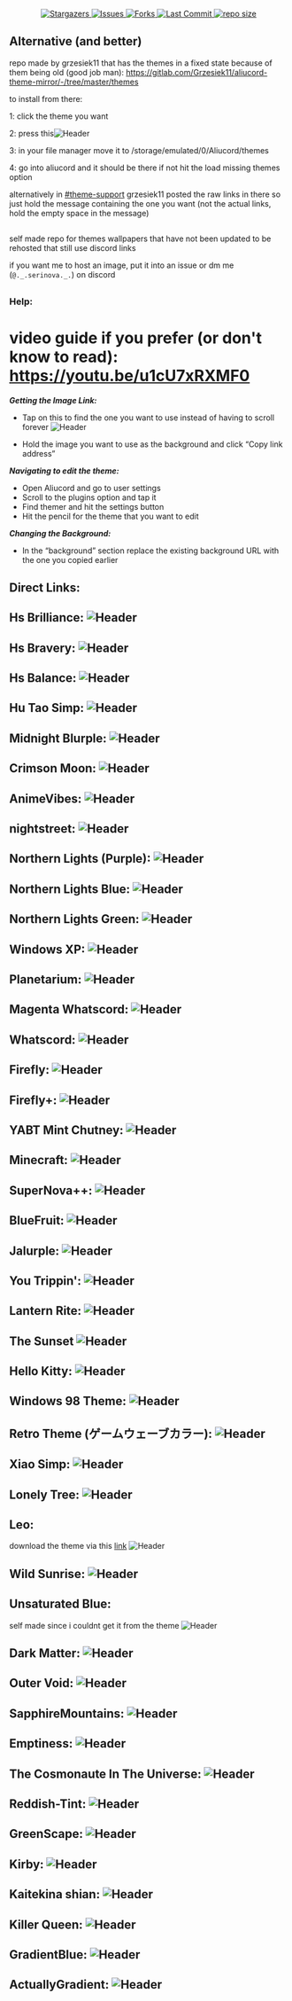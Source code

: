 <p align="center">
  <a href="https://github.com/OasisVee/wallpapers/stargazers">
    <img alt="Stargazers" src="https://img.shields.io/github/stars/OasisVee/wallpapers?style=for-the-badge&logo=starship&color=C9CBFF&logoColor=D9E0EE&labelColor=302D41">
  </a>
  <a href="https://github.com/OasisVee/wallpapers/issues">
    <img alt="Issues" src="https://img.shields.io/github/issues/OasisVee/wallpapers?style=for-the-badge&logo=gitbook&color=B5E8E0&logoColor=D9E0EE&labelColor=302D41">
  </a>
<a href="https://github.com/OasisVee/wallpapers/forks">
    <img alt="Forks" src="https://img.shields.io/github/forks/OasisVee/wallpapers?style=for-the-badge&logo=trailforks&color=602b6d&logoColor=D9E0EE&labelColor=302D41">
  </a>
  <a href="https://github.com/OasisVee/wallpapers/commits/main">
    <img alt="Last Commit" src="https://img.shields.io/github/last-commit/OasisVee/wallpapers?style=for-the-badge&logo=commitlint&color=82713f&logoColor=D9E0EE&labelColor=302D41">
  </a>
      <a href="https://github.com/OasisVee/wallpapers/commits/main">
    <img alt="repo size" src="https://img.shields.io/github/repo-size/OasisVee/wallpapers?style=for-the-badge&logo=commitlint&color=82713f&logoColor=D9E0EE&labelColor=302D41">
  </a>
</p>

## Alternative (and better)
repo made by grzesiek11 that has the themes in a fixed state because of them being old (good job man): https://gitlab.com/Grzesiek11/aliucord-theme-mirror/-/tree/master/themes

to install from there:

1: click the theme you want

2: press this![Header](https://github.com/user-attachments/assets/796763a1-3a2a-4db0-abcc-8021a617978d)

3: in your file manager move it to /storage/emulated/0/Aliucord/themes

4: go into aliucord and it should be there if not hit the load missing themes option

alternatively in [#theme-support](https://discord.com/channels/811255666990907402/875213883776847873/1298461548246863912) grzesiek11 posted the raw links in there so just hold the message containing the one you want (not the actual links, hold the empty space in the message)

##
self made repo for themes wallpapers that have not been updated to be rehosted that still use discord links

if you want me to host an image, put it into an issue or dm me (`@._.serinova._.`) on discord


##
### Help: 
# video guide if you prefer (or don't know to read): https://youtu.be/u1cU7xRXMF0
***Getting the Image Link:***

  - Tap on this to find the one you want to use instead of having to scroll forever ![Header](https://github.com/OasisVee/wallpapers/assets/131408227/6f7234ee-e1bd-41e8-a9f0-539d196345bf)

  - Hold the image you want to use as the background and click “Copy link address”

***Navigating to edit the theme:***

  - Open Aliucord and go to user settings
  - Scroll to the plugins option and tap it
  - Find themer and hit the settings button
  - Hit the pencil for the theme that you want to edit

***Changing the Background:***

  - In the “background” section replace the existing background URL with the one you copied earlier



## Direct Links:
## Hs Brilliance: ![Header](https://github.com/OasisVee/wallpapers/raw/main/131_Sem_Titulo_20231227171708.png)
## Hs Bravery: ![Header](https://github.com/OasisVee/wallpapers/raw/main/132_Sem_Titulo_20231227173648.png)
## Hs Balance: ![Header](https://github.com/OasisVee/wallpapers/raw/main/134_Sem_Titulo_20231227175514.png)
## Hu Tao Simp: ![Header](https://github.com/OasisVee/wallpapers/raw/main/1618529928174232542.jpg)
## Midnight Blurple: ![Header](https://github.com/OasisVee/wallpapers/raw/main/1686790639629.jpg)
## Crimson Moon: ![Header](https://github.com/OasisVee/wallpapers/raw/main/1686790640350.jpg)
## AnimeVibes: ![Header](https://github.com/OasisVee/wallpapers/raw/main/20211012_170839.gif)
## nightstreet: ![Header](https://github.com/OasisVee/wallpapers/raw/main/4d8d3dc80bace9161a30621ac7b43f87.jpg)
## Northern Lights (Purple): ![Header](https://github.com/OasisVee/wallpapers/raw/main/Livevapor1693596446341-2.gif)
## Northern Lights Blue: ![Header](https://github.com/OasisVee/wallpapers/raw/main/images.jpeg-34.jpg)
## Northern Lights Green: ![Header](https://github.com/OasisVee/wallpapers/raw/main/545186.jpg)
## Windows XP: ![Header](https://github.com/OasisVee/wallpapers/raw/main/67168c4fa7c2fdaa85c7db830fd5daa168c52706.jpg)
## Planetarium: ![Header](https://github.com/OasisVee/wallpapers/raw/main/IMG_20230715_011416.jpg)
## Magenta Whatscord: ![Header](https://github.com/OasisVee/wallpapers/raw/main/output-onlinepngtools.jpg)
## Whatscord: ![Header](https://github.com/OasisVee/wallpapers/raw/main/whatscord.jpg)
## Firefly: ![Header](https://github.com/OasisVee/wallpapers/raw/main/797185.png)
## Firefly+: ![Header](https://github.com/OasisVee/wallpapers/raw/main/Minimalist-Wallpaper-Background-1-1.jpg)
## YABT Mint Chutney: ![Header](https://github.com/OasisVee/wallpapers/raw/main/MintChutney.png)
## Minecraft: ![Header](https://github.com/OasisVee/wallpapers/raw/main/Screenshot_20210909-210231.png)
## SuperNova++: ![Header](https://github.com/OasisVee/wallpapers/raw/main/Untitled6_20230420011515.png)
## BlueFruit: ![Header](https://github.com/OasisVee/wallpapers/raw/main/bluefruit.png)
## Jalurple: ![Header](https://github.com/OasisVee/wallpapers/raw/main/ezgif-4-bb4746dc21.gif)
## You Trippin': ![Header](https://github.com/OasisVee/wallpapers/raw/main/giphy.gif)
## Lantern Rite: ![Header](https://github.com/OasisVee/wallpapers/raw/main/shaoying-neo-8.jpg)
## The Sunset ![Header](https://github.com/OasisVee/wallpapers/raw/main/sunset.png)
## Hello Kitty: ![Header](https://github.com/OasisVee/wallpapers/raw/main/thumb-1920-221937.jpg)
## Windows 98 Theme: ![Header](https://github.com/OasisVee/wallpapers/raw/main/vapor1693573181232.png)
## Retro Theme (ゲームウェーブカラー): ![Header](https://github.com/OasisVee/wallpapers/raw/main/vapor1693596321284.jpg)
## Xiao Simp: ![Header](https://github.com/OasisVee/wallpapers/raw/main/wallpaperflare-cropped_8.jpeg)
## Lonely Tree: ![Header](https://github.com/OasisVee/wallpapers/raw/main/wallpaperflare-cropped_2.jpeg)
## Leo:
download the theme via this [link](https://github.com/KindaColdNGL/Themes/blob/main/Leo.json)
![Header](https://github.com/OasisVee/wallpapers/raw/main/images_69-2.jpeg)
## Wild Sunrise: ![Header](https://github.com/OasisVee/wallpapers/raw/main/aafb8fe6c8f215adf23e2c3e89847707.jpg)
## Unsaturated Blue:
self made since i couldnt get it from the theme
![Header](https://github.com/OasisVee/wallpapers/raw/main/unsaturated_blue.png)
## Dark Matter: ![Header](https://github.com/OasisVee/wallpapers/raw/main/7SbtKvw.png)
## Outer Void: ![Header](https://github.com/OasisVee/wallpapers/raw/main/sketch-1636726878243.png)
## SapphireMountains: ![Header](https://github.com/OasisVee/wallpapers/raw/main/mountain-nawpic-5.jpg)
## Emptiness: ![Header](https://github.com/OasisVee/wallpapers/raw/main/emptiness.png)
## The Cosmonaute In The Universe: ![Header](https://github.com/OasisVee/wallpapers/raw/main/New_Project_1_C76C703.png)
## Reddish-Tint: ![Header](https://github.com/OasisVee/wallpapers/raw/main/reddish.png)
## GreenScape: ![Header](https://github.com/OasisVee/wallpapers/raw/main/20211116_100536.png)
## Kirby: ![Header](https://github.com/OasisVee/wallpapers/raw/main/29bebe6606b86cdb93a94eea82baef2e.jpg)
## Kaitekina shian: ![Header](https://github.com/OasisVee/wallpapers/raw/main/image-1.jpeg)
## Killer Queen: ![Header](https://github.com/OasisVee/wallpapers/raw/main/jjba.png)
## GradientBlue: ![Header](https://github.com/OasisVee/wallpapers/raw/main/GradientBlue.png)
## ActuallyGradient: ![Header](https://github.com/OasisVee/wallpapers/raw/main/actuallygradient.png)

